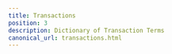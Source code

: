 ```yaml
---
title: Transactions
position: 3
description: Dictionary of Transaction Terms
canonical_url: transactions.html
---
```

